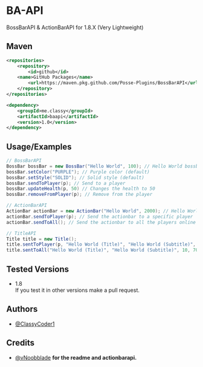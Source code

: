 # BA-API

BossBarAPI & ActionBarAPI for 1.8.X (Very Lightweight)

## Maven
```xml
<repositories>
	<repository>
		<id>github</id>
    <name>GitHub Packages</name>
		<url>https://maven.pkg.github.com/Posse-Plugins/BossBarAPI</url>
	</repository>
</repositories>
```

```xml
<dependency>
	<groupId>me.classy</groupId>
	<artifactId>baapi</artifactId>
	<version>1.0</version>
</dependency>
```

## Usage/Examples

```java
// BossBarAPI
BossBar bossBar = new BossBar("Hello World", 100); // Hello World bossbar with full health
bossBar.setColor("PURPLE"); // Purple color (default)
bossBar.setStyle("SOLID"); // Solid style (default)
bossBar.sendToPlayer(p); // Send to a player
bossBar.updateHealth(p, 50) // Changes the health to 50
bossBar.removeFromPlayer(p); // Remove from the player

// ActionBarAPI
ActionBar actionBar = new ActionBar("Hello World", 2000); // Hello World for 100 seconds
actionBar.sendToPlayer(p); // Send the actionbar to a specific player
actionBar.sendToAll(); // Send the actionbar to all the players online on the server

// TitleAPI
Title title = new Title();
title.sentToPlayer(p, "Hello World (Title)", "Hello World (Subtitle)", 10, 70, 20); // Hello World (title) and Hello World (subtitle) for 3.5 seconds (70 ticks)
title.sentToAll("Hello World (Title)", "Hello World (Subtitle)", 10, 70, 20); // Hello World (title) and Hello World (subtitle) for 3.5 seconds (70 ticks) to all players
```
## Tested Versions

* 1.8 <br>
If you test it in other versions make a pull request.

## Authors

- [@ClassyCoder1](https://www.github.com/ClassyCoder1)

## Credits
- [@vNoobblade](https://www.github.com/vNoobblade) **for the readme and actionbarapi.**
